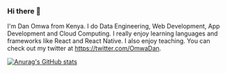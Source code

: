 ### Hi there 👋

I'm Dan Omwa from Kenya. I do Data Engineering, Web Development, App Development and Cloud Computing. I really enjoy learning languages and frameworks like React and React Native. I also enjoy teaching. You can check out my twitter at https://twitter.com/OmwaDan. 

[![Anurag's GitHub stats](https://github-readme-stats.vercel.app/api?username=danomwa)](https://github.com/anuraghazra/github-readme-stats)
